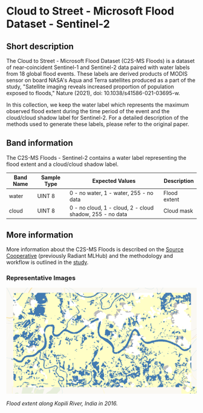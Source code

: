 # Cloud to Street - Microsoft Flood Dataset - Sentinel-2

## Short description

The Cloud to Street - Microsoft Flood Dataset (C2S-MS Floods) is a dataset of near-coincident Sentinel-1 and Sentinel-2 data paired with water labels from 18 global flood events. These labels are derived products of MODIS sensor on board NASA's Aqua and Terra satellites produced as a part of the study, "Satellite imaging reveals increased proportion of population exposed to floods," Nature (2021), doi: 10.1038/s41586-021-03695-w. 

In this collection, we keep the water label which represents the maximum observed flood extent during the time period of the event and the cloud/cloud shadow label for Sentinel-2. For a detailed description of the methods used to generate these labels, please refer to the original paper.

## Band information

The C2S-MS Floods - Sentinel-2 contains a water label representing the flood extent and a cloud/cloud shadow label.

<table>
  <thead>
    <tr>
      <th>Band Name</th>
      <th>Sample Type</th>
      <th>Expected Values</th>
      <th>Description</th>
    </tr>
  </thead>
  <tbody>
    <tr>
      <td>water</td>
      <td >UINT 8</td>
      <td>0 - no water, 1 - water, 255 - no data</td>
      <td>Flood extent</td>
    </tr>
    <tr>
      <td>cloud</td>
      <td >UINT 8</td>
      <td>0 - no cloud, 1 - cloud, 2 - cloud shadow, 255 - no data</td>
      <td>Cloud mask</td>
    </tr>         
   </tbody>
</table>

## More information

More information about the C2S-MS Floods is described on the [Source Cooperative](https://beta.source.coop/repositories/c2sms/c2smsfloods/description) (previously Radiant MLHub) and the methodology and workflow is outlined in the [study](https://www.nature.com/articles/s41586-021-03695-w).

### Representative Images

![Flood extent along Kopili River in 2016](kopili_flood.png)

*Flood extent along Kopili River, India in 2016.*
